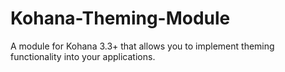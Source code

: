Kohana-Theming-Module
=====================

A module for Kohana 3.3+ that allows you to implement theming functionality into your applications.
